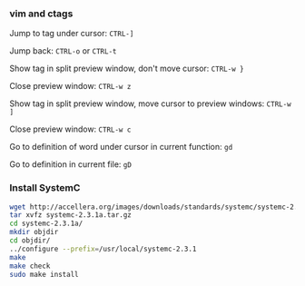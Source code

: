 ### vim and ctags

Jump to tag under cursor: `CTRL-]`

Jump back: `CTRL-o` or `CTRL-t`

Show tag in split preview window, don't move cursor: `CTRL-w }`

Close preview window: `CTRL-w z`

Show tag in split preview window, move cursor to preview windows: `CTRL-w ]`

Close preview window: `CTRL-w c`

Go to definition of word under cursor in current function: `gd`

Go to definition in current file: `gD`

### Install SystemC

```sh
wget http://accellera.org/images/downloads/standards/systemc/systemc-2.3.1a.tar.gz
tar xvfz systemc-2.3.1a.tar.gz
cd systemc-2.3.1a/
mkdir objdir
cd objdir/
../configure --prefix=/usr/local/systemc-2.3.1
make
make check
sudo make install
```
